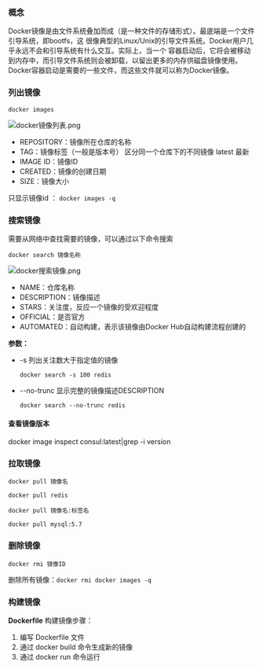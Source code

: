 ### 概念

Docker镜像是由文件系统叠加而成（是一种文件的存储形式）。最底端是一个文件引导系统，即bootfs，这
很像典型的Linux/Unix的引导文件系统。Docker用户几乎永远不会和引导系统有什么交互。实际上，当一个
容器启动后，它将会被移动到内存中，而引导文件系统则会被卸载，以留出更多的内存供磁盘镜像使用。
Docker容器启动是需要的一些文件，而这些文件就可以称为Docker镜像。

### 列出镜像

`docker images`

![docker镜像列表.png](http://ww1.sinaimg.cn/large/0062TeRXgy1gdomjxl92qj30mo02fjr9.jpg)

- REPOSITORY：镜像所在仓库的名称
- TAG：镜像标签（一般是版本号） 区分同一个仓库下的不同镜像 latest 最新
- IMAGE ID：镜像ID
- CREATED：镜像的创建日期
- SIZE：镜像大小

只显示镜像id ： `docker images -q`

### 搜索镜像

需要从网络中查找需要的镜像，可以通过以下命令搜索

`docker search 镜像名称`

![docker搜索镜像.png](http://ww1.sinaimg.cn/large/0062TeRXgy1gdomuwbogij30yk0440sq.jpg)

- NAME：仓库名称
- DESCRIPTION：镜像描述
- STARS：关注度，反应一个镜像的受欢迎程度
- OFFICIAL：是否官方
- AUTOMATED：自动构建，表示该镜像由Docker Hub自动构建流程创建的

**参数：**

- -s 列出关注数大于指定值的镜像

  `docker search -s 100 redis`

- --no-trunc 显示完整的镜像描述DESCRIPTION

  `docker search --no-trunc redis`

#### 查看镜像版本

docker image inspect  consul:latest|grep -i version

### 拉取镜像



`docker pull 镜像名`

```
docker pull redis
```

`docker pull 镜像名:标签名`

```
docker pull mysql:5.7
```

### 删除镜像

`docker rmi 镜像ID`

删除所有镜像：`docker rmi docker images -q`

### 构建镜像

**Dockerfile** 构建镜像步骤：

1. 编写 Dockerfile 文件
2. 通过 docker build 命令生成新的镜像
3. 通过 docker run 命令运行

